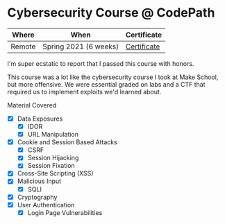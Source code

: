 # Cybersecurity Course @ CodePath

| Where | When | Certificate |
| ----- | ---- | ----------- |
| Remote | Spring 2021 (6 weeks) | [Certificate](https://drive.google.com/file/d/1Ts4VAinZkkP7vmHtV6C37Vif4QmYAtBf/view) |

I'm super ecstatic to report that I passed this course with honors.

This course was a lot like the cybersecurity course I took at Make School, but more offensive. We were essential graded on labs and a CTF that required us to implement exploits we'd learned about.

Material Covered

 - [x] Data Exposures
   - [x] IDOR
   - [x] URL Manipulation
 - [x] Cookie and Session Based Attacks
   - [x] CSRF
   - [x] Session Hijacking
   - [x] Session Fixation
 - [x] Cross-Site Scripting (XSS)
 - [x] Malicious Input
   - [x] SQLI
 - [x] Cryptography
 - [x] User Authentication
   - [x] Login Page Vulnerabilities